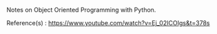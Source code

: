 Notes on Object Oriented Programming with Python.

Reference(s) : https://www.youtube.com/watch?v=Ej_02ICOIgs&t=378s
